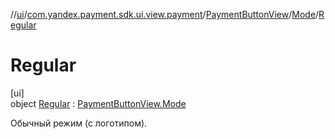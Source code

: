 //[ui](../../../../../index.md)/[com.yandex.payment.sdk.ui.view.payment](../../../index.md)/[PaymentButtonView](../../index.md)/[Mode](../index.md)/[Regular](index.md)

# Regular

[ui]\
object [Regular](index.md) : [PaymentButtonView.Mode](../index.md)

Обычный режим (с логотипом).
